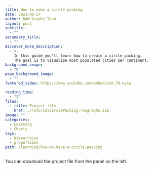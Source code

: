 ```yaml
---
title: How to make a circle packing
date: 2021-05-27
author: RAW Graphs Team
layout: post
subtitle:
  - ""
secondary_title:
  - ""
discover_more_description:
  - >-
    In this guide you’ll learn how to create a circle packing.
    The goal is to visualize most populated cities per continent.
background_image:
  - "0"
page_background_image:
  - ""
featured_video: https://www.youtube.com/embed/inm_fR-oykw

reading_time:
  - "2"
files:
  - title: Project file
    href: ./TutorialCirclePacking.rawgraphs.zip
image: ""
categories:
  - Learning
  - Charts
tags:
  - hierarchies
  - proportions
path: /learning/how-to-make-a-circle-packing
---
```


You can download the project file from the panel on the left.
